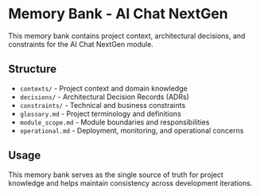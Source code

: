 # Memory Bank - AI Chat NextGen

This memory bank contains project context, architectural decisions, and constraints for the AI Chat NextGen module.

## Structure

- `contexts/` - Project context and domain knowledge
- `decisions/` - Architectural Decision Records (ADRs)
- `constraints/` - Technical and business constraints
- `glossary.md` - Project terminology and definitions
- `module_scope.md` - Module boundaries and responsibilities
- `operational.md` - Deployment, monitoring, and operational concerns

## Usage

This memory bank serves as the single source of truth for project knowledge and helps maintain consistency across development iterations.
